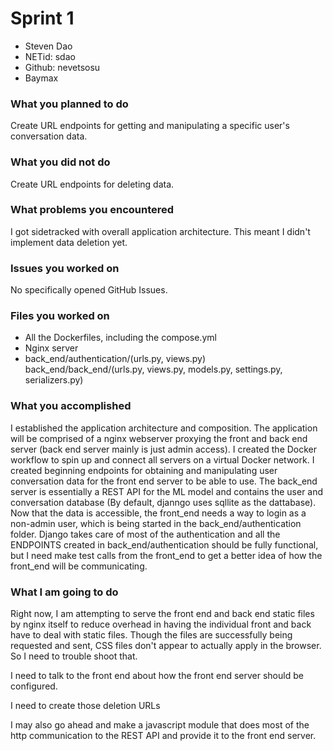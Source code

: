 # Sprint 1
- Steven Dao
- NETid: sdao
- Github: nevetsosu
- Baymax

### What you planned to do
Create URL endpoints for getting and manipulating a specific user's conversation data.

### What you did not do
Create URL endpoints for deleting data. 

### What problems you encountered
I got sidetracked with overall application architecture. This meant I didn't implement data deletion yet.

### Issues you worked on
No specifically opened GitHub Issues.

### Files you worked on
- All the Dockerfiles, including the compose.yml
- Nginx server
- back_end/authentication/(urls.py, views.py) back_end/back_end/(urls.py, views.py, models.py, settings.py, serializers.py)

### What you accomplished
I established the application architecture and composition. The application will be comprised of a nginx webserver proxying the front and back end server (back end server mainly is just admin access). I created the Docker workflow to spin up and connect all servers on a virtual Docker network. I created beginning endpoints for obtaining and manipulating user conversation data for the front end server to be able to use. The back_end server is essentially a REST API for the ML model and contains the user and conversation database (By default, djanngo uses sqllite as the dattabase). Now that the data is accessible, the front_end needs a way to login as a non-admin user, which is being started in the back_end/authentication folder. Django takes care of most of the authentication and all the ENDPOINTS created in back_end/authentication should be fully functional, but I need make test calls from the front_end to get a better idea of how the front_end will be communicating. 


### What I am going to do
Right now, I am attempting to serve the front end and back end static files by nginx itself to reduce overhead in having the individual front and back have to deal with static files. 
Though the files are successfully being requested and sent, CSS files don't appear to actually apply in the browser. So I need to trouble shoot that. 

I need to talk to the front end about how the front end server should be configured.

I need to create those deletion URLs

I may also go ahead and make a javascript module that does most of the http communication to the REST API and provide it to the front end server. 